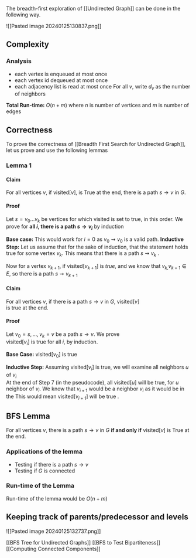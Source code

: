 The breadth-first exploration of  [[Undirected Graph]] can be done in the following way. 

![[Pasted image 20240125130837.png]]

## Complexity 
### Analysis 
- each vertex is enqueued at most once 
- each vertex id dequeued at most once 
- each adjacency list is read at most once 
For all $v$, write $d_v$ as the number of neighbors 

**Total Run-time:** $O(n + m)$ where $n$ is number of vertices and $m$ is number of edges
## Correctness 
To prove the correctness of [[Breadth First Search for Undirected Graph]], let us prove and use the following lemmas

### Lemma 1
#### Claim 
For all vertices $v$, if visited$[v]$, is True at the end, there is a path $s \rightarrow v$ in $G$. 
#### Proof 
Let $s=v_0...v_k$ be vertices for which visited is set to true, in this order. We prove for **all $i$, there is a path $s \rightarrow v_i$** by induction

**Base case:** This would work for $i=0$ as $v_{0}\rightsquigarrow v_{0}$ is a valid path. 
**Inductive Step:** 
Let us assume that for the sake of induction, that the statement holds true for some vertex $v_k$. This means that there is a path $s \rightsquigarrow v_k$ . 

Now for a vertex $v_{k+1}$, if visited$[v_{k+1}]$ is *true*, and we know that ${v_{k,}v_{k+1}} \in E$, so there is a path $s \rightsquigarrow v_{k+1}$
#### Claim 
For all vertices $v$, if there is a path $s \rightarrow v$ in $G$, visited$[v]$  
is true at the end. 
#### Proof 
Let $v_0 = s, . . . , v_k = v$ be a path $s \rightarrow v$. We prove  
visited$[v_i]$ is true for all $i$, by induction.  

**Base Case:** visited$[v_{0}]$ is true  

**Inductive Step:**  Assuming visited$[v_i]$ is true, we will examine all neighbors $u$ of $v_i$  
At the end of Step 7 (in the pseudocode), all visited$[u]$ will be true, for $u$ neighbor of $v_i$.
We know that $v_{i+1}$ would be a neighbor $v_{i}$ as it would be in the 
This would mean visited$[v_{i+1}]$ will be true . 

## BFS Lemma 
For all vertices $v$, there is a path $s \rightarrow v$ in $G$ **if and only if** visited$[v]$ is True at the end. 
### Applications of the lemma 
- Testing if there is a path $s \rightarrow v$
- Testing if $G$ is connected 
### Run-time of the Lemma 
Run-time of the lemma would be $O(n+m)$

## Keeping track of parents/predecessor and levels

![[Pasted image 20240125132737.png]]


[[BFS Tree for Undirected Graphs]]
[[BFS to Test Bipartiteness]]
[[Computing Connected Components]]